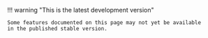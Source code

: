 !!! warning "This is the latest development version"

    Some features documented on this page may not yet be available
    in the published stable version.
